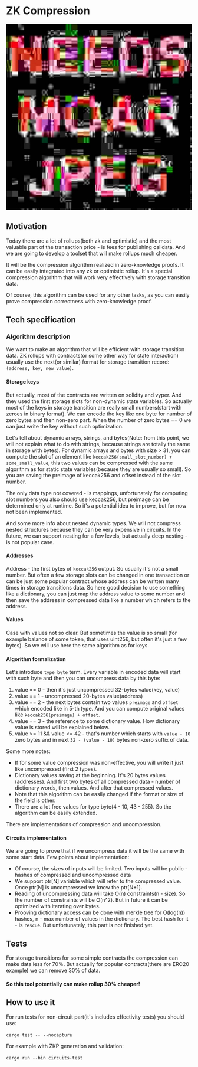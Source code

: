 # ZK Compression

![](mem.jpg)

## Motivation
Today there are a lot of rollups(both zk and optimistic) and the most valuable part of the transaction price - is fees for publishing calldata. And we are going to develop a toolset that will make rollups much cheaper.  

It will be the compression algorithm realized in zero-knowledge proofs. It can be easily integrated into any zk or optimistic rollup. It's a special compression algorithm that will work very effectively with storage transition data.

Of course, this algorithm can be used for any other tasks, as you can easily prove compression correctness with zero-knowledge proof.

## Tech specification
### Algorithm description
We want to make an algorithm that will be efficient with storage transition data. ZK rollups with contracts(or some other way for state interaction) usually use the next(or similar) format for storage transition record:
`(address, key, new_value)`.
#### Storage keys
But actually, most of the contracts are written on solidity and vyper. And they used the first storage slots for non-dynamic state variables. So actually most of the keys in storage transition are really small numbers(start with zeroes in binary format). We can encode the key like one byte for number of zero bytes and then non-zero part. When the number of zero bytes == 0 we can just write the key without such optimization.

Let's tell about dynamic arrays, strings, and bytes(Note: from this point, we will not explain what to do with strings, because strings are totally the same in storage with bytes). For dynamic arrays and bytes with size > 31, you can compute the slot of an element like `keccak256(small_slot_number) + some_small_value`, this two values can be compressed with the same algorithm as for static state variables(because they are usually so small). So you are saving the preimage of keccak256 and offset instead of the slot number.

The only data type not covered - is mappings, unfortunately for computing slot numbers you also should use keccak256, but preimage can be determined only at runtime. So it's a potential idea to improve, but for now not been implemented.

And some more info about nested dynamic types. We will not compress nested structures because they can be very expensive in circuits. In the future, we can support nesting for a few levels, but actually deep nesting - is not popular case.


#### Addresses

Address - the first bytes of `keccak256` output. So usually it's not a small number. But often a few storage slots can be changed in one transaction or can be just some popular contract whose address can be written many times in storage transitions data. So here good decision to use something like a dictionary, you can just map the address value to some number and then save the address in compressed data like a number which refers to the address.

#### Values

Case with values not so clear. But sometimes the value is so small (for example balance of some token, that uses uint256, but often it's just a few bytes). So we will use here the same algorithm as for keys.

#### Algorithm formalization

Let's introduce `type byte` term.
Every variable in encoded data will start with such byte and then you can uncompress data by this byte:
1. value == 0 - then it's just uncompressed 32-bytes value(key, value)
2. value == 1 - uncompressed 20-bytes value(address)
3. value == 2 - the next bytes contain two values `preimage` and `offset` which encoded like in 5-th type. And you can compute original values like `keccak256(preimage) + offset`.
4. value == 3 - the reference to some dictionary value. How dictionary value is stored will be explained below.
5. value >= 11 && value <= 42 - that's number which starts with `value - 10` zero bytes and in next `32 - (value - 10)` bytes non-zero suffix of data.

Some more notes:
- If for some value compression was non-effective, you will write it just like uncompressed (first 2 types).
- Dictionary values saving at the beginning. It's 20 bytes values (addresses). And first two bytes of all compressed data - number of dictionary words, then values. And after that compressed values.
- Note that this algorithm can be easily changed if the format or size of the field is other.
- There are a lot free values for type byte(4 - 10, 43 - 255). So the algorithm can be easily extended.

There are implementations of compression and uncompression.

#### Circuits implementation

We are going to prove that if we uncompress data it will be the same with some start data. Few points about implementation:
- Of course, the sizes of inputs will be limited. Two inputs will be public - hashes of compressed and uncompressed data
- We support ptr[N] variable which will refer to the compressed value. Once ptr[N] is uncompressed we know the ptr[N+1].
- Reading of uncompressing data will take O(n) constraints(n - size). So the number of constraints will be O(n^2). But in future it can be optimized with iterating over bytes.
- Prooving dictionary access can be done with merkle tree for O(log(n)) hashes, n - max number of values in the dictionary. The best hash for it - is `rescue`. But unfortunately, this part is not finished yet.

## Tests

For storage transitions for some simple contracts the compression can make data less for 70%. But actually for popular contracts(there are ERC20 example) we can remove 30% of data.

#### So this tool potentially can make rollup 30% cheaper!

## How to use it

For run tests for non-circuit part(it's includes effectivity tests) you should use:

`cargo test -- --nocapture`

For example with ZKP generation and validation:

`cargo run --bin circuits-test`
